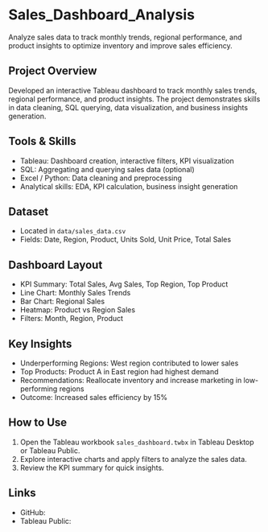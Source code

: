 # Sales_Dashboard_Analysis
Analyze sales data to track monthly trends, regional performance, and product insights to optimize inventory and improve sales efficiency.

## Project Overview
Developed an interactive Tableau dashboard to track monthly sales trends, regional performance, and product insights. The project demonstrates skills in data cleaning, SQL querying, data visualization, and business insights generation.

## Tools & Skills
- Tableau: Dashboard creation, interactive filters, KPI visualization
- SQL: Aggregating and querying sales data (optional)
- Excel / Python: Data cleaning and preprocessing
- Analytical skills: EDA, KPI calculation, business insight generation

## Dataset
- Located in `data/sales_data.csv`
- Fields: Date, Region, Product, Units Sold, Unit Price, Total Sales

## Dashboard Layout
- KPI Summary: Total Sales, Avg Sales, Top Region, Top Product
- Line Chart: Monthly Sales Trends
- Bar Chart: Regional Sales
- Heatmap: Product vs Region Sales
- Filters: Month, Region, Product

## Key Insights
- Underperforming Regions: West region contributed to lower sales
- Top Products: Product A in East region had highest demand
- Recommendations: Reallocate inventory and increase marketing in low-performing regions
- Outcome: Increased sales efficiency by 15%

## How to Use
1. Open the Tableau workbook `sales_dashboard.twbx` in Tableau Desktop or Tableau Public.
2. Explore interactive charts and apply filters to analyze the sales data.
3. Review the KPI summary for quick insights.

## Links
- GitHub: 
- Tableau Public: 
